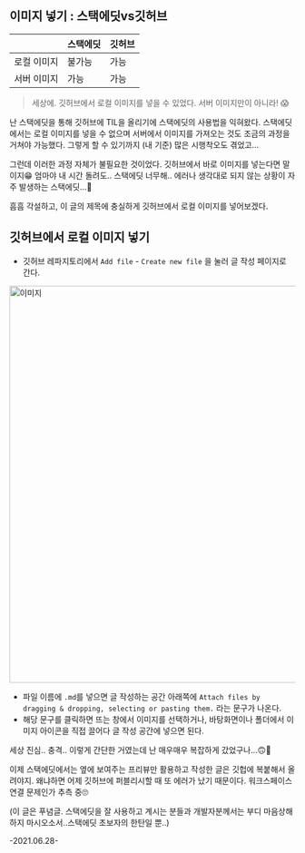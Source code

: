 ## 이미지 넣기 :  스택에딧vs깃허브
|  |  스택에딧  | 깃허브  |
|--|--|--|
| 로컬 이미지 | 불가능 | 가능 |
| 서버 이미지 | 가능 | 가능 |


>세상에. 깃허브에서 로컬 이미지를 넣을 수 있었다.
서버 이미지만이 아니라! 😱

난 스택에딧을 통해 깃허브에 TIL을 올리기에 스택에딧의 사용법을 익혀왔다. 스택에딧에서는 로컬 이미지를 넣을 수 없으며 서버에서 이미지를 가져오는 것도 조금의 과정을 거쳐야 가능했다. 그렇게 할 수 있기까지 (내 기준) 많은 시행착오도 겪었고...

그런데 이러한 과정 자체가 불필요한 것이었다. 깃허브에서 바로 이미지를 넣는다면 말이지😁
엄마야 내 시간 돌려도.. 스택에딧 너무해.. 에러나 생각대로 되지 않는 상황이 자주 발생하는 스택에딧...🤣

흠흠 각설하고, 이 글의 제목에 충실하게 깃허브에서 로컬 이미지를 넣어보겠다.

## 깃허브에서 로컬 이미지 넣기

- 깃허브 레파지토리에서 ```Add file``` - ```Create new file``` 을 눌러 글 작성 페이지로 간다.
<img src="https://user-images.githubusercontent.com/60069112/123592565-54ec5d00-d828-11eb-9937-dfd0f38726d1.png" width="700px" alt="이미지" />

- 파일 이름에 ```.md```를 넣으면 글 작성하는 공간 아래쪽에 ```Attach files by dragging & dropping, selecting or pasting them.``` 라는 문구가 나온다.
- 해당 문구를 클릭하면 뜨는 창에서 이미지를 선택하거나,  바탕화면이나 폴더에서 이미지 아이콘을 직접 끌어다 글 작성 공간에 넣으면 된다.


세상 진심.. 충격..
이렇게 간단한 거였는데 난 매우매우 복잡하게 갔었구나...🙃🙂

이제 스택에딧에서는 옆에 보여주는 프리뷰만 활용하고 작성한 글은 깃헙에 복붙해서 올려야지.
왜냐하면 어제 깃허브에 퍼블리시할 때 또 에러가 났기 때문이다. 워크스페이스 연결 문제인가 추측 중🙄


(이 글은 푸념글. 스택에딧을 잘 사용하고 계시는 분들과 개발자분께서는 부디 마음상해하지 마시오소서..스택에딧 초보자의 한탄일 뿐..)

-2021.06.28-
